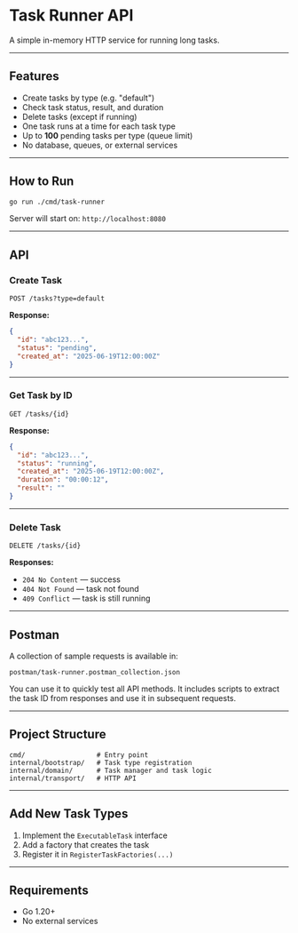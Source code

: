 # Task Runner API

A simple in-memory HTTP service for running long tasks.

---

## Features

- Create tasks by type (e.g. "default")
- Check task status, result, and duration
- Delete tasks (except if running)
- One task runs at a time for each task type
- Up to **100** pending tasks per type (queue limit)
- No database, queues, or external services

---

## How to Run

```bash
go run ./cmd/task-runner
```

Server will start on: `http://localhost:8080`

---

## API

### Create Task

```
POST /tasks?type=default
```

**Response:**

```json
{
  "id": "abc123...",
  "status": "pending",
  "created_at": "2025-06-19T12:00:00Z"
}
```

---

### Get Task by ID

```
GET /tasks/{id}
```

**Response:**

```json
{
  "id": "abc123...",
  "status": "running",
  "created_at": "2025-06-19T12:00:00Z",
  "duration": "00:00:12",
  "result": ""
}
```

---

### Delete Task

```
DELETE /tasks/{id}
```

**Responses:**

- `204 No Content` — success
- `404 Not Found` — task not found
- `409 Conflict` — task is still running

---

## Postman

A collection of sample requests is available in:

```
postman/task-runner.postman_collection.json
```

You can use it to quickly test all API methods.
It includes scripts to extract the task ID from responses and use it in subsequent requests.

---

## Project Structure

```
cmd/                  # Entry point
internal/bootstrap/   # Task type registration
internal/domain/      # Task manager and task logic
internal/transport/   # HTTP API
```

---

## Add New Task Types

1. Implement the `ExecutableTask` interface
2. Add a factory that creates the task
3. Register it in `RegisterTaskFactories(...)`

---

## Requirements

- Go 1.20+
- No external services
